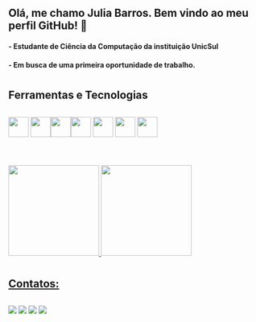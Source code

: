 ## Olá, me chamo Julia Barros. Bem vindo ao meu perfil GitHub! 👋

#### - Estudante de Ciência da Computação da instituição UnicSul
#### - Em busca de uma primeira oportunidade de trabalho.

#

## Ferramentas e Tecnologias

<div align="center" style="display: inline-block">

<img src="https://cdn.jsdelivr.net/gh/devicons/devicon/icons/git/git-original.svg" width="40" height="40"/> <img src="https://cdn.jsdelivr.net/gh/devicons/devicon/icons/java/java-original.svg" width="40" height="40"/><img 
src="https://www.google.com.br/url?sa=i&url=https%3A%2F%2Fwww.tudocelular.com%2Fsoftware%2Fnoticias%2Fn151181%2Fgithub-aplicativo-oficial-android.html&psig=AOvVaw1--5kOTkxzxUo3sBVNSmLy&ust=1680631074341000&source=images&cd=vfe&ved=0CBAQjRxqFwoTCOiOieWkjv4CFQAAAAAdAAAAABAE" width="40" height="40"/><img
src="https://cdn.jsdelivr.net/gh/devicons/devicon/icons/html5/html5-original.svg" width="40" height="40"/> <img src="https://cdn.jsdelivr.net/gh/devicons/devicon/icons/css3/css3-original.svg" width="40" height="40"/> <img src="https://cdn.jsdelivr.net/gh/devicons/devicon/icons/javascript/javascript-original.svg" width="40" height="40"/> <img src="https://cdn.jsdelivr.net/gh/devicons/devicon/icons/python/python-original.svg" width="40" height="40"/>
</div>

#

<div align="center" style="display: inline-block">
          
<a href="https://github.com/julinhabarros">
<img height="180em" src="https://github-readme-stats.vercel.app/api/top-langs/?username=julinhabarros&layout=compact&langs_count=7&theme=dracula"/>
<img height="180em" src="https://github-readme-stats.vercel.app/api?username=julinhabarros&show_icons=true&theme=dracula&include_all_commits=true&count_private=true"/>
</div>
          
#       

## Contatos:

<div align="center" style="display: inline-block">
          
<a href="https://instagram.com/jubsjubs.barros" target="_blank"><img src="https://img.shields.io/badge/-Instagram-%23E4405F?style=for-the-badge&logo=instagram&logoColor=white" target="_blank"></a>
<a href = "mailto:contato@JuliaBarros"><img src="https://img.shields.io/badge/Gmail-D14836?style=for-the-badge&logo=gmail&logoColor=white" target="_blank"></a>
<a href="https://www.linkedin.com/in/julia-barros-73293b247" target="_blank"><img src="https://img.shields.io/badge/-LinkedIn-%230077B5?style=for-the-badge&logo=linkedin&logoColor=white" target="_blank"></a>
<a href="https://api.whatsapp.com/send/?phone=5511965526572&text&type=phone_number&app_absent=0" target="_blank"><img src="https://img.shields.io/badge/WhatsApp-25D366?style=for-the-badge&logo=whatsapp&logoColor=white" target="_blank"></a>
</div>
          

          

          

          
          
          


